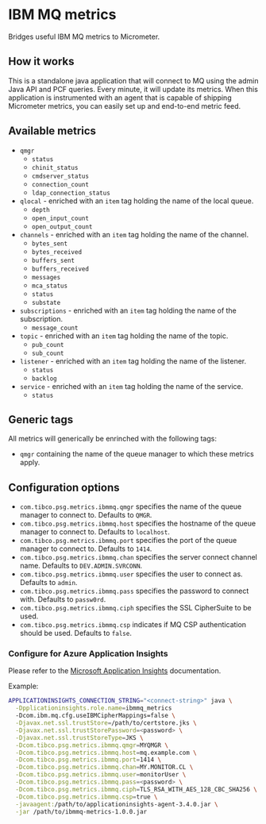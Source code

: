 # IBM MQ metrics
Bridges useful IBM MQ metrics to Micrometer.

## How it works
This is a standalone java application that will connect to MQ using the admin Java API and PCF queries. Every minute, it will 
update its metrics. When this application is instrumented with an agent that is capable of shipping Micrometer metrics, you 
can easily set up and end-to-end metric feed.

## Available metrics
- `qmgr`
    - `status`
    - `chinit_status`
    - `cmdserver_status`
    - `connection_count`
    - `ldap_connection_status` 
- `qlocal` - enriched with an `item` tag holding the name of the local queue.
  - `depth`
  - `open_input_count`
  - `open_output_count`
- `channels` - enriched with an `item` tag holding the name of the channel.
    - `bytes_sent`
    - `bytes_received`
    - `buffers_sent`
    - `buffers_received`
    - `messages`
    - `mca_status`
    - `status`
    - `substate` 
- `subscriptions` - enriched with an `item` tag holding the name of the subscription.
  - `message_count`
- `topic` - enriched with an `item` tag holding the name of the topic.
  - `pub_count`
  - `sub_count`
- `listener` - enriched with an `item` tag holding the name of the listener.
  - `status`
  - `backlog`
- `service` - enriched with an `item` tag holding the name of the service.
  - `status` 
 
## Generic tags
All metrics will generically be enrinched with the following tags:
- `qmgr` containing the name of the queue manager to which these metrics apply.

## Configuration options
- `com.tibco.psg.metrics.ibmmq.qmgr` specifies the name of the queue manager to connect to. Defaults to `QMGR`.
- `com.tibco.psg.metrics.ibmmq.host` specifies the hostname of the queue manager to connect to. Defaults to `localhost`.
- `com.tibco.psg.metrics.ibmmq.port` specifies the port of the queue manager to connect to. Defaults to `1414`.
- `com.tibco.psg.metrics.ibmmq.chan` specifies the server connect channel name. Defaults to `DEV.ADMIN.SVRCONN`.
- `com.tibco.psg.metrics.ibmmq.user` specifies the user to connect as. Defaults to `admin`. 
- `com.tibco.psg.metrics.ibmmq.pass` specifies the password to connect with. Defaults to `passw0rd`.
- `com.tibco.psg.metrics.ibmmq.ciph` specifies the SSL CipherSuite to be used.
- `com.tibco.psg.metrics.ibmmq.csp` indicates if MQ CSP authentication should be used. Defaults to `false`.

### Configure for Azure Application Insights
Please refer to the [Microsoft Application Insights](https://learn.microsoft.com/en-us/azure/azure-monitor/app/java-in-process-agent) documentation.

Example:

```bash
APPLICATIONINSIGHTS_CONNECTION_STRING="<connect-string>" java \
  -Dpplicationinsights.role.name=ibmmq_metrics
  -Dcom.ibm.mq.cfg.useIBMCipherMappings=false \
  -Djavax.net.ssl.trustStore=/path/to/certstore.jks \
  -Djavax.net.ssl.trustStorePassword=<password> \
  -Djavax.net.ssl.trustStoreType=JKS \
  -Dcom.tibco.psg.metrics.ibmmq.qmgr=MYQMGR \
  -Dcom.tibco.psg.metrics.ibmmq.host=mq.example.com \
  -Dcom.tibco.psg.metrics.ibmmq.port=1414 \
  -Dcom.tibco.psg.metrics.ibmmq.chan=MY.MONITOR.CL \
  -Dcom.tibco.psg.metrics.ibmmq.user=monitorUser \
  -Dcom.tibco.psg.metrics.ibmmq.pass=<password> \
  -Dcom.tibco.psg.metrics.ibmmq.ciph=TLS_RSA_WITH_AES_128_CBC_SHA256 \
  -Dcom.tibco.psg.metrics.ibmmq.csp=true \
  -javaagent:/path/to/applicationinsights-agent-3.4.0.jar \
  -jar /path/to/ibmmq-metrics-1.0.0.jar
```